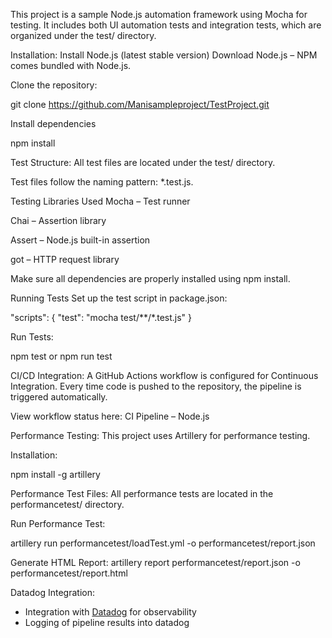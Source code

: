 This project is a sample Node.js automation framework using Mocha for testing. It includes both UI automation tests and integration tests, which are organized under the test/ directory.

Installation: Install Node.js (latest stable version) Download Node.js – NPM comes bundled with Node.js.

Clone the repository:

git clone https://github.com/Manisampleproject/TestProject.git 

Install dependencies

npm install

Test Structure: All test files are located under the test/ directory.

Test files follow the naming pattern: *.test.js.

Testing Libraries Used Mocha – Test runner

Chai – Assertion library

Assert – Node.js built-in assertion

got – HTTP request library

Make sure all dependencies are properly installed using npm install.

Running Tests Set up the test script in package.json:

"scripts": { "test": "mocha test/**/*.test.js" }

Run Tests:

npm test or npm run test

CI/CD Integration: A GitHub Actions workflow is configured for Continuous Integration. Every time code is pushed to the repository, the pipeline is triggered automatically.

View workflow status here: CI Pipeline – Node.js

Performance Testing: 
This project uses Artillery for performance testing.

Installation:

npm install -g artillery 

Performance Test Files: All performance tests are located in the performancetest/ directory.

Run Performance Test:

artillery run performancetest/loadTest.yml -o performancetest/report.json 

Generate HTML Report: artillery report performancetest/report.json -o performancetest/report.html


Datadog Integration:

- Integration with [Datadog](https://www.datadoghq.com/) for observability
- Logging of pipeline results into datadog
